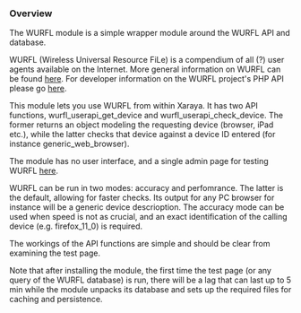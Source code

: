 
### Overview

The WURFL module is a simple wrapper module around the WURFL API and
database.

WURFL (Wireless Universal Resource FiLe) is a compendium of all (?) user
agents available on the Internet. More general information on WURFL can
be found [here](http://en.wikipedia.org/wiki/WURFL). For developer
information on the WURFL project's PHP API please go
[here](http://wurfl.sourceforge.net/php_index.php).

This module lets you use WURFL from within Xaraya. It has two API
functions, wurfl\_userapi\_get\_device and
wurfl\_userapi\_check\_device. The former returns an object modeling the
requesting device (browser, iPad etc.), while the latter checks that
device against a device ID entered (for instance generic\_web\_browser).

The module has no user interface, and a single admin page for testing
WURFL [here]().

WURFL can be run in two modes: accuracy and perfomrance. The latter is
the default, allowing for faster checks. Its output for any PC browser
for instance will be a generic device descrioption. The accuracy mode
can be used when speed is not as crucial, and an exact identification of
the calling device (e.g. firefox\_11\_0) is required.

The workings of the API functions are simple and should be clear from
examining the test page.

Note that after installing the module, the first time the test page (or
any query of the WURFL database) is run, there will be a lag that can
last up to 5 min while the module unpacks its database and sets up the
required files for caching and persistence.

